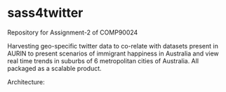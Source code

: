 # sass4twitter
Repository for Assignment-2 of COMP90024

Harvesting geo-specific twitter data to co-relate with datasets present in AURIN to present scenarios of immigrant happiness in Australia and view real time trends in suburbs of 6 metropolitan cities of Australia. All packaged as a scalable product.

Architecture:
